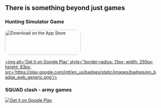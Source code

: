 ## There is something beyond just games


### Hunting Simulator Game

<a href="https://apps.apple.com/us/app/hunting-simulator-game/id1501749754?itsct=apps_box_badge&amp;itscg=30200" style="display: inline-block; overflow: hidden; border-radius: 13px; width: 250px; height: 83px;"><img src="https://tools.applemediaservices.com/api/badges/download-on-the-app-store/black/en-us?size=250x83&amp;releaseDate=1584921600&h=c616fc18120e824898d00a8813c06e45" alt="Download on the App Store" style="border-radius: 13px; width: 250px; height: 83px;"></a>

<a href='https://play.google.com/store/apps/details?id=com.woodcock.huntingsimulator&pcampaignid=pcampaignidMKT-Other-global-all-co-prtnr-py-PartBadge-Mar2515-1'><img alt='Get it on Google Play' style="border-radius: 13px; width: 250px; height: 83px; src='https://play.google.com/intl/en_us/badges/static/images/badges/en_badge_web_generic.png'/></a>

### SQUAD clash - army games

<a href='https://play.google.com/store/apps/details?id=com.Woodcock.pmSQUAD&pcampaignid=pcampaignidMKT-Other-global-all-co-prtnr-py-PartBadge-Mar2515-1'><img alt='Get it on Google Play' src='https://play.google.com/intl/en_us/badges/static/images/badges/en_badge_web_generic.png'/></a> 
